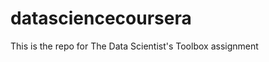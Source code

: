 datasciencecoursera
===================

This is the repo for The Data Scientist's Toolbox assignment
